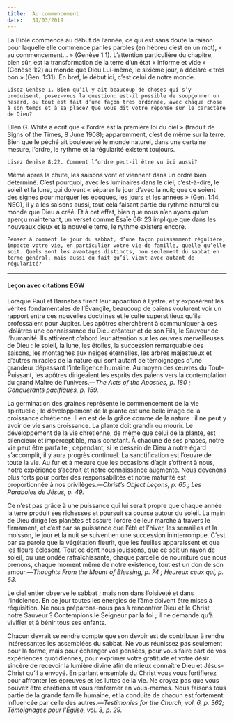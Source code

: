 ```yaml
---
title:  Au commencement
date:   31/03/2019
---
```


La Bible commence au début de l’année, ce qui est sans doute la raison pour laquelle elle commence par les paroles (en hébreu c’est en un mot), « au commencement... » (Genèse 1:1). L’attention particulière du chapitre, bien sûr, est la transformation de la terre d’un état « informe et vide » (Genèse 1:2) au monde que Dieu Lui-même, le sixième jour, a déclaré « très bon » (Gen. 1:31). En bref, le début ici, c’est celui de notre monde.

`Lisez Genèse 1. Bien qu’il y ait beaucoup de choses qui s’y produisent, posez-vous la question: est-il possible de soupçonner un hasard, ou tout est fait d’une façon très ordonnée, avec chaque chose à son temps et à sa place? Que vous dit votre réponse sur le caractère de Dieu?`

Ellen G. White a écrit que « l’ordre est la première loi du ciel » (traduit de Signs of the Times, 8 June 1908); apparemment, c’est de même sur la terre. Bien que le péché ait bouleversé le monde naturel, dans une certaine mesure, l’ordre, le rythme et la régularité existent toujours.

`Lisez Genèse 8:22. Comment l’ordre peut-il être vu ici aussi?`

Même après la chute, les saisons vont et viennent dans un ordre bien déterminé. C’est pourquoi, avec les luminaires dans le ciel, c’est-à-dire, le soleil et la lune, qui doivent « séparer le jour d’avec la nuit; que ce soient des signes pour marquer les époques, les jours et les années » (Gen. 1:14, NEG), il y a les saisons aussi, tout cela faisant partie du rythme naturel du monde que Dieu a créé. Et à cet effet, bien que nous n’en ayons qu’un aperçu maintenant, un verset comme Ésaïe 66: 23 implique que dans les nouveaux cieux et la nouvelle terre, le rythme existera encore.

`Pensez à comment le jour du sabbat, d’une façon puissamment régulière, impacte votre vie, en particulier votre vie de famille, quelle qu’elle soit. Quels sont les avantages distincts, non seulement du sabbat en terme général, mais aussi du fait qu’il vient avec autant de régularité?`

---

#### Leçon avec citations EGW

Lorsque Paul et Barnabas firent leur apparition à Lystre, et y exposèrent les vérités fondamentales de l’Évangile, beaucoup de païens voulurent voir un rapport entre ces nouvelles doctrines et le culte superstitieux qu’ils professaient pour Jupiter. Les apôtres cherchèrent à communiquer à ces idolâtres une connaissance du Dieu créateur et de son Fils, le Sauveur de l’humanité. Ils attirèrent d’abord leur attention sur les œuvres merveilleuses de Dieu : le soleil, la lune, les étoiles, la succession remarquable des saisons, les montagnes aux neiges éternelles, les arbres majestueux et d’autres miracles de la nature qui sont autant de témoignages d’une grandeur dépassant l’intelligence humaine. Au moyen des œuvres du Tout-Puissant, les apôtres dirigeaient les esprits des païens vers la contemplation du grand Maître de l’univers.—_The Acts of the Apostles, p. 180 ; Conquérants pacifiques, p. 159._

La germination des graines représente le commencement de la vie spirituelle ; le développement de la plante est une belle image de la croissance chrétienne. Il en est de la grâce comme de la nature : il ne peut y avoir de vie sans croissance. La plante doit grandir ou mourir. Le développement de la vie chrétienne, de même que celui de la plante, est silencieux et imperceptible, mais constant. À chacune de ses phases, notre vie peut être parfaite ; cependant, si le dessein de Dieu à notre égard s’accomplit, il y aura progrès continuel. La sanctification est l’œuvre de toute la vie. Au fur et à mesure que les occasions d’agir s’offrent à nous, notre expérience s’accroît et notre connaissance augmente. Nous devenons plus forts pour porter des responsabilités et notre maturité est proportionnée à nos privilèges.—_Christ’s Object Leçons, p. 65 ; Les Paraboles de Jésus, p. 49._

Ce n’est pas grâce à une puissance qui lui serait propre que chaque année la terre produit ses richesses et poursuit sa course autour du soleil. La main de Dieu dirige les planètes et assure l’ordre de leur marche à travers le firmament, et c’est par sa puissance que l’été et l’hiver, les semailles et la moisson, le jour et la nuit se suivent en une succession ininterrompue. C’est par sa parole que la végétation fleurit, que les feuilles apparaissent et que les fleurs éclosent. Tout ce dont nous jouissons, que ce soit un rayon de soleil, ou une ondée rafraîchissante, chaque parcelle de nourriture que nous prenons, chaque moment même de notre existence, tout est un don de son amour.—_Thoughts From the Mount of Blessing, p. 74 ; Heureux ceux qui, p. 63._

Le ciel entier observe le sabbat ; mais non dans l’oisiveté et dans l’indolence. En ce jour toutes les énergies de l’âme doivent être mises à réquisition. Ne nous préparons-nous pas à rencontrer Dieu et le Christ, notre Sauveur ? Contemplons le Seigneur par la foi ; il ne demande qu’à vivifier et à bénir tous ses enfants.

Chacun devrait se rendre compte que son devoir est de contribuer à rendre intéressantes les assemblées du sabbat. Ne vous réunissez pas seulement pour la forme, mais pour échanger vos pensées, pour vous faire part de vos expériences quotidiennes, pour exprimer votre gratitude et votre désir sincère de recevoir la lumière divine afin de mieux connaître Dieu et Jésus-Christ qu’il a envoyé. En parlant ensemble du Christ vous vous fortifierez pour affronter les épreuves et les luttes de la vie. Ne croyez pas que vous pouvez être chrétiens et vous renfermer en vous-mêmes. Nous faisons tous partie de la grande famille humaine, et la conduite de chacun est fortement influencée par celle des autres.—_Testimonies for the Church, vol. 6, p. 362; Témoignages pour l'Église, vol. 3, p. 29._